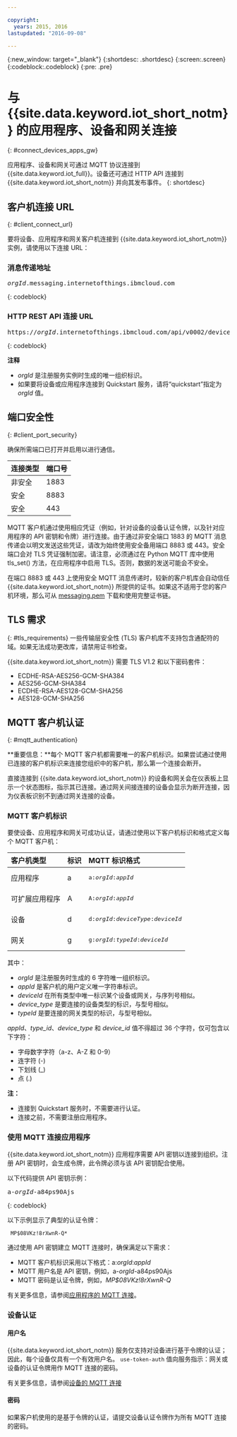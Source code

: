 ```yaml
---

copyright:
  years: 2015, 2016
lastupdated: "2016-09-08"

---
```


{:new_window: target="\_blank"}
{:shortdesc: .shortdesc}
{:screen:.screen}
{:codeblock:.codeblock}
{:pre: .pre}

# 与 {{site.data.keyword.iot_short_notm}} 的应用程序、设备和网关连接
{: #connect_devices_apps_gw}

应用程序、设备和网关可通过 MQTT 协议连接到 {{site.data.keyword.iot_full}}。设备还可通过 HTTP API 连接到 {{site.data.keyword.iot_short_notm}} 并向其发布事件。
{: shortdesc}


## 客户机连接 URL
{: #client_connect_url}

要将设备、应用程序和网关客户机连接到 {{site.data.keyword.iot_short_notm}} 实例，请使用以下连接 URL：

### 消息传递地址

<pre class="pre"><var class="keyword varname">orgId</var>.messaging.internetofthings.ibmcloud.com</pre>
{: codeblock}

### HTTP REST API 连接 URL

<pre class="pre">https://<var class="keyword varname">orgId</var>.internetofthings.ibmcloud.com/api/v0002/device/types/<var class="keyword varname">typeId</var>/devices/<var class="keyword varname">deviceId</var>/events/<var class="keyword varname">eventId</var></pre>
{: codeblock}

**注释**
- *orgId* 是注册服务实例时生成的唯一组织标识。
- 如果要将设备或应用程序连接到 Quickstart 服务，请将“quickstart”指定为 *orgId* 值。

## 端口安全性
{: #client_port_security}

确保所需端口已打开并启用以进行通信。

|连接类型 |端口号|
|:---|:---|
|非安全|1883|
|安全|8883|
|安全|443|

MQTT 客户机通过使用相应凭证（例如，针对设备的设备认证令牌，以及针对应用程序的 API 密钥和令牌）进行连接。由于通过非安全端口 1883 的 MQTT 消息传递会以明文发送这些凭证，请改为始终使用安全备用端口 8883 或 443。安全端口会对 TLS 凭证强制加密。请注意，必须通过在 Python MQTT 库中使用 tls_set() 方法，在应用程序中启用 TLS。否则，数据的发送可能会不安全。

在端口 8883 或 443 上使用安全 MQTT 消息传递时，较新的客户机库会自动信任 {{site.data.keyword.iot_short_notm}} 所提供的证书。如果这不适用于您的客户机环境，那么可从 [messaging.pem](https://github.com/ibm-messaging/iot-python/blob/master/src/ibmiotf/messaging.pem) 下载和使用完整证书链。


## TLS 需求
{: #tls_requirements}
一些传输层安全性 (TLS) 客户机库不支持包含通配符的域。如果无法成功更改库，请禁用证书检查。

{{site.data.keyword.iot_short_notm}} 需要 TLS V1.2 和以下密码套件：
- ECDHE-RSA-AES256-GCM-SHA384
- AES256-GCM-SHA384
- ECDHE-RSA-AES128-GCM-SHA256
- AES128-GCM-SHA256

## MQTT 客户机认证
{: #mqtt_authentication}

**重要信息：**每个 MQTT 客户机都需要唯一的客户机标识。如果尝试通过使用已连接的客户机标识来连接您组织中的客户机，那么第一个连接会断开。

直接连接到 {{site.data.keyword.iot_short_notm}} 的设备和网关会在仪表板上显示一个状态图标，指示其已连接。通过网关间接连接的设备会显示为断开连接，因为仪表板识别不到通过网关连接的设备。

### MQTT 客户机标识

要使设备、应用程序和网关可成功认证，请通过使用以下客户机标识和格式定义每个 MQTT 客户机：

|客户机类型 |标识|MQTT 标识格式|
|:---|:---|:---|
|应用程序|a|<pre class="pre">a:<var class="keyword varname">orgId</var>:<var class="keyword varname">appId</var></pre>
|可扩展应用程序|A|<pre class="pre">A:<var class="keyword varname">orgId</var>:<var class="keyword varname">appId</var></pre>
|设备|d|<pre class="pre">d:<var class="keyword varname">orgId</var>:<var class="keyword varname">deviceType</var>:<var class="keyword varname">deviceId</var></pre>|
|网关|g|<pre class="pre">g:<var class="keyword varname">orgId</var>:<var class="keyword varname">typeId</var>:<var class="keyword varname">deviceId</var></pre>|

其中：
- *orgId* 是注册服务时生成的 6 字符唯一组织标识。
- *appId* 是客户机的用户定义唯一字符串标识。
- *deviceId* 在所有类型中唯一标识某个设备或网关，与序列号相似。
- *device_type* 是要连接的设备类型的标识，与型号相似。
- *typeId* 是要连接的网关类型的标识，与型号相似。

*appId*、*type_id*、*device_type* 和 *device_id* 值不得超过 36 个字符，仅可包含以下字符：
- 字母数字字符（a-z、A-Z 和 0-9）
- 连字符 (-)
- 下划线 (_)
- 点 (.)

**注：**
- 连接到 Quickstart 服务时，不需要进行认证。
- 连接之前，不需要注册应用程序。


### 使用 MQTT 连接应用程序

{{site.data.keyword.iot_short_notm}} 应用程序需要 API 密钥以连接到组织。注册 API 密钥时，会生成令牌，此令牌必须与该 API 密钥配合使用。

以下代码提供 API 密钥示例：

<pre class="pre">a-<var class="keyword varname">orgId</var>-a84ps90Ajs</pre>
{: codeblock}

以下示例显示了典型的认证令牌：

```
 MP$08VKz!8rXwnR-Q*
```

通过使用 API 密钥建立 MQTT 连接时，确保满足以下需求：

- MQTT 客户机标识采用以下格式：a:*orgId*:*appId*
- MQTT 用户名是 API 密钥，例如，a-*orgId*-a84ps90Ajs
- MQTT 密码是认证令牌，例如，*MP$08VKz!8rXwnR-Q*

有关更多信息，请参阅[应用程序的 MQTT 连接](../../applications/mqtt.html)。

### 设备认证

#### 用户名
{{site.data.keyword.iot_short_notm}} 服务仅支持对设备进行基于令牌的认证；因此，每个设备仅具有一个有效用户名。
`use-token-auth` 值向服务指示：网关或设备的认证令牌用作 MQTT 连接的密码。

有关更多信息，请参阅[设备的 MQTT 连接](../../devices/mqtt.html)

#### 密码
如果客户机使用的是基于令牌的认证，请提交设备认证令牌作为所有 MQTT 连接的密码。
